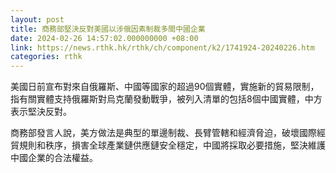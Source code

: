 ```yaml
---
layout: post
title: 商務部堅決反對美國以涉俄因素制裁多間中國企業
date: 2024-02-26 14:57:02.000000000 +08:00
link: https://news.rthk.hk/rthk/ch/component/k2/1741924-20240226.htm
categories: rthk
---
```


美國日前宣布對來自俄羅斯、中國等國家的超過90個實體，實施新的貿易限制，指有關實體支持俄羅斯對烏克蘭發動戰爭，被列入清單的包括8個中國實體，中方表示堅決反對。

商務部發言人說，美方做法是典型的單邊制裁、長臂管轄和經濟脅迫，破壞國際經貿規則和秩序，損害全球產業鏈供應鏈安全穩定，中國將採取必要措施，堅決維護中國企業的合法權益。
